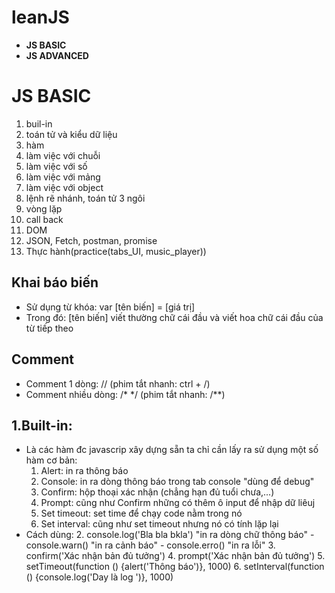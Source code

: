 # leanJS
- **JS BASIC**
- **JS ADVANCED**
# JS BASIC
1.  buil-in
2.  toán tử và kiểu dữ liệu
3.  hàm
4.  làm việc với chuỗi
5.  làm việc với số
6.  làm việc với mảng
7.  làm việc với object
8.  lệnh rẽ nhánh, toán tử 3 ngôi
9.  vòng lặp
10. call back
11. DOM
12. JSON, Fetch, postman, promise
13. Thực hành(practice(tabs_UI, music_player))
## Khai báo biến
- Sử dụng từ khóa: var [tên biến] = [giá trị]
- Trong đó: [tên biến] viết thường chữ cái đầu và viết hoa chữ cái đầu của từ tiếp theo
## Comment
- Comment 1 dòng: // (phim tắt nhanh: ctrl + /) 
- Comment nhiều dòng: /*  */  (phim tắt nhanh: /**)
## 1.Built-in:
- Là các hàm đc javascrip xây dựng sẵn ta chỉ cần lấy ra sử dụng một số hàm cơ bản:
    1. Alert: in ra thông báo
    2. Console: in ra dòng thông báo trong tab console "dùng để debug"
    3. Confirm: hộp thoại xác nhận (chẳng hạn đủ tuổi chưa,...)
    4. Prompt: cũng như Confirm những có thêm ô input để nhập dữ liêuj
    5. Set timeout: set time để chạy code nằm trong nó
    6. Set interval: cũng như set timeout nhưng nó có tính lặp lại
- Cách dùng:
    2. console.log('Bla bla bkla') "in ra dòng chữ thông báo"
        - console.warn() "in ra cảnh báo"
        - console.erro() "in ra lỗi"
    3. confirm('Xác nhận bản đủ tưởng')
    4. prompt('Xác nhận bản đủ tưởng')
    5. setTimeout(function () {alert('Thông báo')}, 1000)
    6. setInterval(function () {console.log('Day là log ')}, 1000)